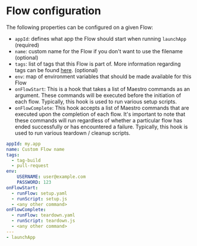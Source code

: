 # Flow configuration

The following properties can be configured on a given Flow:

* `appId`: defines what app the Flow should start when running `launchApp` (required)
* `name`: custom name for the Flow if you don't want to use the filename (optional)
* `tags`: list of tags that this Flow is part of. More information regarding tags can be found [here](../../cli/tags.md). (optional)
* `env`: map of environment variables that should be made available for this Flow
* `onFlowStart`: This is a hook that takes a list of Maestro commands as an argument. These commands will be executed before the initiation of each flow. Typically, this hook is used to run various setup scripts.
* `onFlowComplete`: This hook accepts a list of Maestro commands that are executed upon the completion of each flow. It's important to note that these commands will run regardless of whether a particular flow has ended successfully or has encountered a failure. Typically, this hook is used to run various teardown / cleanup scripts.

```yaml title="flow.yaml"
appId: my.app
name: Custom Flow name
tags:
  - tag-build
  - pull-request
env:
    USERNAME: user@example.com
    PASSWORD: 123
onFlowStart:
  - runFlow: setup.yaml
  - runScript: setup.js
  - <any other command>
onFlowComplete:
  - runFlow: teardown.yaml
  - runScript: teardown.js
  - <any other command>
---
- launchApp
```

